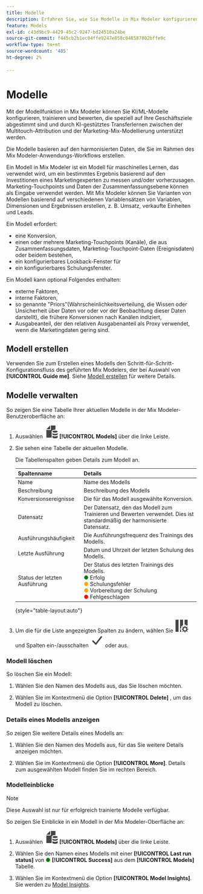 ```yaml
---
title: Modelle
description: Erfahren Sie, wie Sie Modelle in Mix Modeler konfigurieren und verwenden.
feature: Models
exl-id: c43d9bc9-4429-45c2-9247-bd24510a24be
source-git-commit: f445cb2b1ec04ffe9247e858c048587802bffe9c
workflow-type: tm+mt
source-wordcount: '485'
ht-degree: 2%

---
```


# Modelle

Mit der Modellfunktion in Mix Modeler können Sie KI/ML-Modelle konfigurieren, trainieren und bewerten, die speziell auf Ihre Geschäftsziele abgestimmt sind und durch KI-gestütztes Transferlernen zwischen der Multitouch-Attribution und der Marketing-Mix-Modellierung unterstützt werden.

Die Modelle basieren auf den harmonisierten Daten, die Sie im Rahmen des Mix Modeler-Anwendungs-Workflows erstellen.

Ein Modell in Mix Modeler ist ein Modell für maschinelles Lernen, das verwendet wird, um ein bestimmtes Ergebnis basierend auf den Investitionen eines Marketingexperten zu messen und/oder vorherzusagen. Marketing-Touchpoints und Daten der Zusammenfassungsebene können als Eingabe verwendet werden. Mit Mix Modeler können Sie Varianten von Modellen basierend auf verschiedenen Variablensätzen von Variablen, Dimensionen und Ergebnissen erstellen, z. B. Umsatz, verkaufte Einheiten und Leads.

Ein Modell erfordert:

* eine Konversion,
* einen oder mehrere Marketing-Touchpoints (Kanäle), die aus Zusammenfassungsdaten, Marketing-Touchpoint-Daten (Ereignisdaten) oder beidem bestehen,
* ein konfigurierbares Lookback-Fenster für
* ein konfigurierbares Schulungsfenster.

Ein Modell kann optional Folgendes enthalten:

* externe Faktoren,
* interne Faktoren,
* so genannte &quot;Priors&quot;(Wahrscheinlichkeitsverteilung, die Wissen oder Unsicherheit über Daten vor oder vor der Beobachtung dieser Daten darstellt), die frühere Konversionen nach Kanälen indiziert,
* Ausgabeanteil, der den relativen Ausgabenanteil als Proxy verwendet, wenn die Marketingdaten gering sind.


## Modell erstellen

Verwenden Sie zum Erstellen eines Modells den Schritt-für-Schritt-Konfigurationsfluss des geführten Mix Modelers, der bei Auswahl von **[!UICONTROL Guide me]**. Siehe [Modell erstellen](create.md) für weitere Details.

## Modelle verwalten

So zeigen Sie eine Tabelle Ihrer aktuellen Modelle in der Mix Modeler-Benutzeroberfläche an:

1. Auswählen ![](../assets/icons/FileData.svg) **[!UICONTROL Models]** über die linke Leiste.

1. Sie sehen eine Tabelle der aktuellen Modelle.

   Die Tabellenspalten geben Details zum Modell an.

   | Spaltenname | Details |
   |---|---|
   | Name | Name des Modells |
   | Beschreibung | Beschreibung des Modells |
   | Konversionsereignisse | Die für das Modell ausgewählte Konversion. |
   | Datensatz | Der Datensatz, den das Modell zum Trainieren und Bewerten verwendet. Dies ist standardmäßig der harmonisierte Datensatz. |
   | Ausführungshäufigkeit | Die Ausführungsfrequenz des Trainings des Modells. |
   | Letzte Ausführung | Datum und Uhrzeit der letzten Schulung des Modells. |
   | Status der letzten Ausführung | Der Status des letzten Trainings des Modells. <br/><span style="color:green">●</span> Erfolg<br/><span style="color:orange">●</span> Schulungsfehler<br/> <span style="color:orange">●</span> Vorbereitung der Schulung <br/><span style="color:red">●</span> Fehlgeschlagen |

   {style="table-layout:auto"}

1. Um die für die Liste angezeigten Spalten zu ändern, wählen Sie ![Spalteneinstellungen](../assets/icons/ColumnSetting.svg) und Spalten ein-/ausschalten ![Überprüfen](../assets/icons/Checkmark.svg) oder aus.

### Modell löschen

So löschen Sie ein Modell:

1. Wählen Sie den Namen des Modells aus, das Sie löschen möchten.

1. Wählen Sie im Kontextmenü die Option **[!UICONTROL Delete]** , um das Modell zu löschen.

### Details eines Modells anzeigen

So zeigen Sie weitere Details eines Modells an:

1. Wählen Sie den Namen des Modells aus, für das Sie weitere Details anzeigen möchten.

1. Wählen Sie im Kontextmenü die Option **[!UICONTROL More]**. Details zum ausgewählten Modell finden Sie im rechten Bereich.



### Modelleinblicke

>[!NOTE]
>
>Diese Auswahl ist nur für erfolgreich trainierte Modelle verfügbar.
>

So zeigen Sie Einblicke in ein Modell in der Mix Modeler-Oberfläche an:

1. Auswählen ![](../assets/icons/FileData.svg) **[!UICONTROL Models]** über die linke Leiste.

1. Wählen Sie den Namen eines Modells mit einer **[!UICONTROL Last run status]** von <span style="color:green">●</span> **[!UICONTROL Success]** aus dem **[!UICONTROL Models]** Tabelle.

1. Wählen Sie im Kontextmenü die Option **[!UICONTROL Model Insights]**. Sie werden zu [Model Insights](insights.md).
